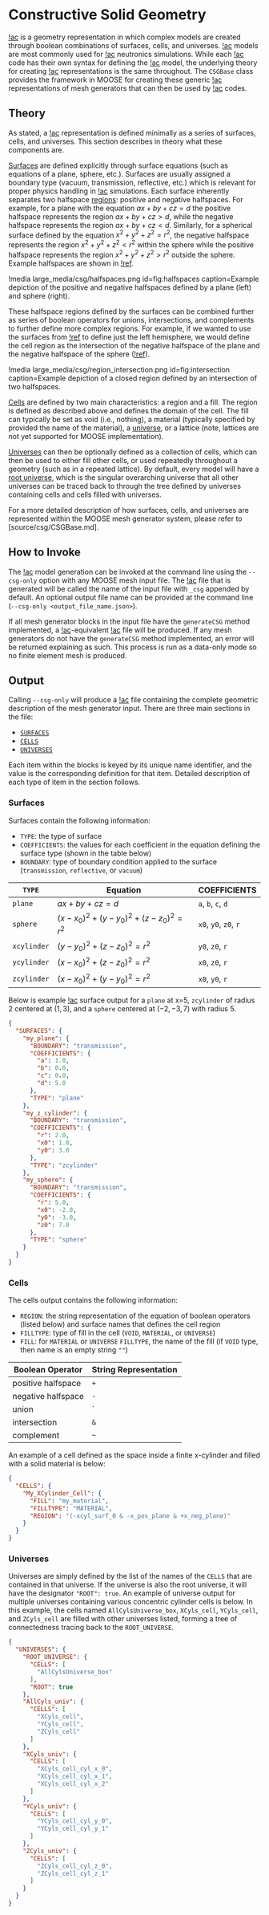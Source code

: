 # Constructive Solid Geometry

[!ac](CSG) is a geometry representation in which complex models are created through boolean combinations of surfaces, cells, and universes.
[!ac](CSG) models are most commonly used for [!ac](MC) neutronics simulations.
While each [!ac](MC) code has their own syntax for defining the [!ac](CSG) model, the underlying theory for creating [!ac](CSG) representations is the same throughout.
The `CSGBase` class provides the framework in MOOSE for creating these generic [!ac](CSG) representations of mesh generators that can then be used by [!ac](MC) codes.

## Theory

As stated, a [!ac](CSG) representation is defined minimally as a series of surfaces, cells, and universes.
This section describes in theory what these components are.

[Surfaces](source/csg/CSGBase.md#surfaces) are defined explicitly through surface equations (such as equations of a plane, sphere, etc.).
Surfaces are usually assigned a boundary type (vacuum, transmission, reflective, etc.) which is relevant for proper physics handling in [!ac](MC) simulations.
Each surface inherently separates two halfspace [regions](source/csg/CSGBase.md#regions): positive and negative halfspaces.
For example, for a plane with the equation $ax + by + cz = d$ the positive halfspace represents the region $ax + by + cz > d$, while the negative halfspace represents the region $ax + by + cz < d$. Similarly, for a spherical surface defined by the equation $x^2 + y^2 + z^2 = r^2$, the negative halfspace represents the region $x^2 + y^2 + z^2 < r^2$ within the sphere while the positive halfspace represents the region $x^2 + y^2 + z^2 > r^2$ outside the sphere.
Example halfspaces are shown in [!ref](fig:halfspaces).

!media large_media/csg/halfspaces.png
       id=fig:halfspaces
       caption=Example depiction of the positive and negative halfspaces defined by a plane (left) and sphere (right).

These halfspace regions defined by the surfaces can be combined further as series of boolean operators for unions, intersections, and complements to further define more complex regions.
For example, if we wanted to use the surfaces from [!ref](fig:halfspaces) to define just the left hemisphere, we would define the cell region as the intersection of the negative halfspace of the plane and the negative halfspace of the sphere ([!ref](fig:intersection)).

!media large_media/csg/region_intersection.png
       id=fig:intersection
       caption=Example depiction of a closed region defined by an intersection of two halfspaces.

[Cells](source/csg/CSGBase.md#cells) are defined by two main characteristics: a region and a fill.
The region is defined as described above and defines the domain of the cell.
The fill can typically be set as void (i.e., nothing), a material (typically specified by provided the name of the material), a [universe](source/csg/CSGBase.md#universes), or a lattice (note, lattices are not yet supported for MOOSE implementation).

[Universes](source/csg/CSGBase.md#universes) can then be optionally defined as a collection of cells, which can then be used to either fill other cells, or used repeatedly throughout a geometry (such as in a repeated lattice).
By default, every model will have a [root universe](source/csg/CSGBase.md#root-universe), which is the singular overarching universe that all other universes can be traced back to through the tree defined by universes containing cells and cells filled with universes.

For a more detailed description of how surfaces, cells, and universes are represented within the MOOSE mesh generator system, please refer to [source/csg/CSGBase.md].

## How to Invoke

The [!ac](CSG) model generation can be invoked at the command line using the `--csg-only` option with any MOOSE mesh input file.
The [!ac](JSON) file that is generated will be called the name of the input file with `_csg` appended by default.
An optional output file name can be provided at the command line (`--csg-only <output_file_name.json>`).

If all mesh generator blocks in the input file have the `generateCSG` method implemented, a [!ac](CSG)-equivalent [!ac](JSON) file will be produced.
If any mesh generators do not have the `generateCSG` method implemented, an error will be returned explaining as such.
This process is run as a data-only mode so no finite element mesh is produced.

## Output

Calling `--csg-only` will produce a [!ac](JSON) file containing the complete geometric description of the mesh generator input.
There are three main sections in the file:

- [`SURFACES`](#surfaces)
- [`CELLS`](#cells)
- [`UNIVERSES`](#universes)

Each item within the blocks is keyed by its unique name identifier, and the value is the corresponding definition for that item.
Detailed description of each type of item in the section follows.

### Surfaces

Surfaces contain the following information:

- `TYPE`: the type of surface
- `COEFFICIENTS`: the values for each coefficient in the equation defining the surface type (shown in the table below)
- `BOUNDARY`: type of boundary condition applied to the surface (`transmission`, `reflective`, or `vacuum`)

| `TYPE`      | Equation                                        | COEFFICIENTS          |
|-------------|-------------------------------------------------|-----------------------|
| `plane`     | $ax + by + cz = d$                              | `a`, `b`, `c`, `d`    |
| `sphere`    | $(x - x_0)^2 + (y - y_0)^2 + (z - z_0)^2 = r^2$ | `x0`, `y0`, `z0`, `r` |
| `xcylinder` | $(y - y_0)^2 + (z - z_0)^2 = r^2$               | `y0`, `z0`, `r`       |
| `ycylinder` | $(x - x_0)^2 + (z - z_0)^2 = r^2$               | `x0`, `z0`, `r`       |
| `zcylinder` | $(x - x_0)^2 + (y - y_0)^2 = r^2$               | `x0`, `y0`, `r`       |

Below is example [!ac](JSON) surface output for a `plane` at x=5, `zcylinder` of radius 2 centered at $(1, 3)$, and a `sphere` centered at $(-2, -3, 7)$ with radius 5.

```json
{
  "SURFACES": {
    "my_plane": {
      "BOUNDARY": "transmission",
      "COEFFICIENTS": {
        "a": 1.0,
        "b": 0.0,
        "c": 0.0,
        "d": 5.0
      },
      "TYPE": "plane"
    },
    "my_z_cylinder": {
      "BOUNDARY": "transmission",
      "COEFFICIENTS": {
        "r": 2.0,
        "x0": 1.0,
        "y0": 3.0
      },
      "TYPE": "zcylinder"
    },
    "my_sphere": {
      "BOUNDARY": "transmission",
      "COEFFICIENTS": {
        "r": 5.0,
        "x0": -2.0,
        "y0": -3.0,
        "z0": 7.0
      },
      "TYPE": "sphere"
    }
  }
}
```

### Cells

The cells output contains the following information:

- `REGION`: the string representation of the equation of boolean operators (listed below) and surface names that defines the cell region
- `FILLTYPE`: type of fill in the cell (`VOID`, `MATERIAL`, or `UNIVERSE`)
- `FILL`: for `MATERIAL` or `UNIVERSE` `FILLTYPE`, the name of the fill (if `VOID` type, then name is an empty string `""`)

| Boolean Operator   | String Representation |
|--------------------|-----------------------|
| positive halfspace | `+`                   |
| negative halfspace | `-`                   |
| union              | `|`                   |
| intersection       | `&`                   |
| complement         | `~`                   |

An example of a cell defined as the space inside a finite x-cylinder and filled with a solid material is below:

```json
{
  "CELLS": {
    "My_XCylinder_Cell": {
      "FILL": "my_material",
      "FILLTYPE": "MATERIAL",
      "REGION": "(-xcyl_surf_0 & -x_pos_plane & +x_neg_plane)"
    }
  }
}
```

### Universes

Universes are simply defined by the list of the names of the `CELLS` that are contained in that universe.
If the universe is also the root universe, it will have the designator `"ROOT": true`.
An example of universe output for multiple universes containing various concentric cylinder cells is below.
In this example, the cells named `AllCylsUniverse_box`, `XCyls_cell`, `YCyls_cell`, and `ZCyls_cell` are filled with other universes listed, forming a tree of connectedness tracing back to the `ROOT_UNIVERSE`.

```json
{
  "UNIVERSES": {
    "ROOT_UNIVERSE": {
      "CELLS": [
        "AllCylsUniverse_box"
      ],
      "ROOT": true
    },
    "AllCyls_univ": {
      "CELLS": [
        "XCyls_cell",
        "YCyls_cell",
        "ZCyls_cell"
      ]
    },
    "XCyls_univ": {
      "CELLS": [
        "XCyls_cell_cyl_x_0",
        "XCyls_cell_cyl_x_1",
        "XCyls_cell_cyl_x_2"
      ]
    },
    "YCyls_univ": {
      "CELLS": [
        "YCyls_cell_cyl_y_0",
        "YCyls_cell_cyl_y_1"
      ]
    },
    "ZCyls_univ": {
      "CELLS": [
        "ZCyls_cell_cyl_z_0",
        "ZCyls_cell_cyl_z_1"
      ]
    }
  }
}
```
